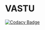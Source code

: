 # VASTU

[![Codacy Badge](https://api.codacy.com/project/badge/Grade/720f9e376b66495c9742863dac3b6aa2)](https://www.codacy.com/app/sumitdas4u/VASTUTEST?utm_source=github.com&utm_medium=referral&utm_content=sumitdas4u/VASTUTEST&utm_campaign=badger)
